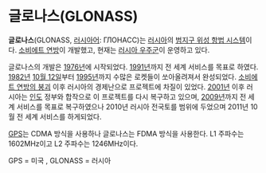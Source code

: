 # 글로나스(GLONASS)

**글로나스**(GLONASS, [러시아어](https://ko.wikipedia.org/wiki/러시아어): ГЛОНАСС)는 [러시아](https://ko.wikipedia.org/wiki/러시아)의 [범지구 위성 항법 시스템](https://ko.wikipedia.org/wiki/범지구_위성_항법_시스템)이다. [소비에트 연방](https://ko.wikipedia.org/wiki/소비에트_연방)이 개발했고, 현재는 [러시아 우주군](https://ko.wikipedia.org/wiki/러시아_우주군)이 운영하고 있다.

글로나스의 개발은 [1976년](https://ko.wikipedia.org/wiki/1976년)에 시작되었다. [1991년](https://ko.wikipedia.org/wiki/1991년)까지 전 세계 서비스를 목표로 하였다. [1982년](https://ko.wikipedia.org/wiki/1982년) [10월 12일](https://ko.wikipedia.org/wiki/10월_12일)부터 [1995년](https://ko.wikipedia.org/wiki/1995년)까지 수많은 로켓들이 쏘아올려져서 완성되었다. [소비에트 연방의 붕괴](https://ko.wikipedia.org/wiki/소비에트_연방의_붕괴) 이후 러시아의 경제난으로 프로젝트에 차질이 있었다. [2001년](https://ko.wikipedia.org/wiki/2001년) 이후 러시아는 [인도](https://ko.wikipedia.org/wiki/인도) 정부와 합작으로 이 프로젝트를 다시 복구하고 있으며, [2009년](https://ko.wikipedia.org/wiki/2009년)까지 전 세계 서비스를 목표로 복구하였으나 2010년 러시아 전국토를 범위에 두었으며 2011년 10월 전 세계 서비스를 하게되었다.

[GPS](https://ko.wikipedia.org/wiki/GPS)는 CDMA 방식을 사용하나 글로나스는 FDMA 방식을 사용한다. L1 주파수는 1602MHz이고 L2 주파수는 1246MHz이다.

GPS = 미국 , GLONASS = 러시아